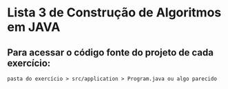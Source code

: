 # Lista 3 de Construção de Algoritmos em JAVA

## Para acessar o código fonte do projeto de cada exercício:

```
pasta do exercício > src/application > Program.java ou algo parecido
```
